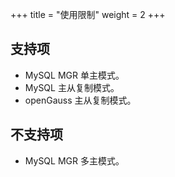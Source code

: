 +++
title = "使用限制"
weight = 2
+++

## 支持项

* MySQL MGR 单主模式。
* MySQL 主从复制模式。
* openGauss 主从复制模式。

## 不支持项

* MySQL MGR 多主模式。

